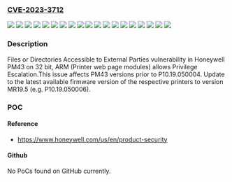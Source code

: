 ### [CVE-2023-3712](https://cve.mitre.org/cgi-bin/cvename.cgi?name=CVE-2023-3712)
![](https://img.shields.io/static/v1?label=Product&message=PC23%2F43%2C%20PD43&color=blue)
![](https://img.shields.io/static/v1?label=Product&message=PD45%2C%20PX240&color=blue)
![](https://img.shields.io/static/v1?label=Product&message=PM23%2F43&color=blue)
![](https://img.shields.io/static/v1?label=Product&message=PM42&color=blue)
![](https://img.shields.io/static/v1?label=Product&message=PM45&color=blue)
![](https://img.shields.io/static/v1?label=Product&message=PX45%2F65&color=blue)
![](https://img.shields.io/static/v1?label=Product&message=PX4ie%2F6ie&color=blue)
![](https://img.shields.io/static/v1?label=Product&message=PX940&color=blue)
![](https://img.shields.io/static/v1?label=Product&message=RP2f%2FRP4f&color=blue)
![](https://img.shields.io/static/v1?label=Version&message=0%3C%20A10.19.050004%20&color=brighgreen)
![](https://img.shields.io/static/v1?label=Version&message=0%3C%20B10.19.050004%20&color=brighgreen)
![](https://img.shields.io/static/v1?label=Version&message=0%3C%20F10.19.050004%20&color=brighgreen)
![](https://img.shields.io/static/v1?label=Version&message=0%3C%20H10.19.050004%20&color=brighgreen)
![](https://img.shields.io/static/v1?label=Version&message=0%3C%20J10.19.050004%20&color=brighgreen)
![](https://img.shields.io/static/v1?label=Version&message=0%3C%20K10.19.050004%20&color=brighgreen)
![](https://img.shields.io/static/v1?label=Version&message=0%3C%20M10.19.050006%20&color=brighgreen)
![](https://img.shields.io/static/v1?label=Version&message=0%3C%20P10.19.050004%20&color=brighgreen)
![](https://img.shields.io/static/v1?label=Version&message=0%3C%20T10.19.050004%20&color=brighgreen)
![](https://img.shields.io/static/v1?label=Vulnerability&message=CWE-552%20Files%20or%20Directories%20Accessible%20to%20External%20Parties&color=brighgreen)

### Description

Files or Directories Accessible to External Parties vulnerability in Honeywell PM43 on 32 bit, ARM (Printer web page modules) allows Privilege Escalation.This issue affects PM43 versions prior to P10.19.050004. Update to the latest available firmware version of the respective printers to version MR19.5 (e.g. P10.19.050006).

### POC

#### Reference
- https://www.honeywell.com/us/en/product-security

#### Github
No PoCs found on GitHub currently.

